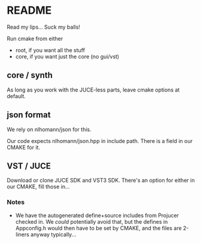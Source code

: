 # README #

Read my lips...
Suck my balls!

Run cmake from either
* root, if you want all the stuff
* core, if you want just the core (no gui/vst)

## core / synth ##

As long as you work with the JUCE-less parts, leave cmake options at default.

## json format ##

We rely on nlhomann/json for this. 

Our code expects nlhomann/json.hpp in include path. There is a field in our CMAKE for it.

## VST / JUCE ##

Download or clone JUCE SDK and VST3 SDK. There's an option for either in our CMAKE, fill those in...

### Notes ###

* We have the autogenerated define+source includes from Projucer checked in. We _could_ potentially avoid that, but the defines in Appconfig.h would then have to be set by CMAKE, and the files are 2-liners anyway typically...